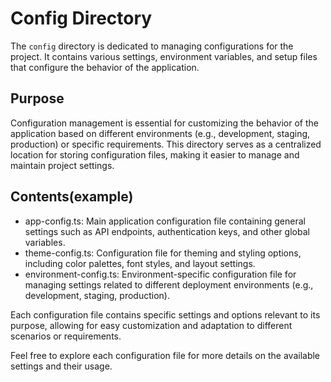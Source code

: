 # Config Directory

The `config` directory is dedicated to managing configurations for the project. It contains various settings, environment variables, and setup files that configure the behavior of the application.

## Purpose

Configuration management is essential for customizing the behavior of the application based on different environments (e.g., development, staging, production) or specific requirements. This directory serves as a centralized location for storing configuration files, making it easier to manage and maintain project settings.

## Contents(example)

- app-config.ts: Main application configuration file containing general settings such as API endpoints, authentication keys, and other global variables.
- theme-config.ts: Configuration file for theming and styling options, including color palettes, font styles, and layout settings.
- environment-config.ts: Environment-specific configuration file for managing settings related to different deployment environments (e.g., development, staging, production).

Each configuration file contains specific settings and options relevant to its purpose, allowing for easy customization and adaptation to different scenarios or requirements.

Feel free to explore each configuration file for more details on the available settings and their usage.
